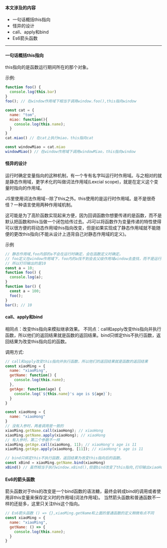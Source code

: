 #### 本文涉及的内容
* 一句话概括this指向
* 怪异的设计
* call、apply和bind
* Es6箭头函数

---

#### 一句话概括this指向

this指向的是函数运行期间所在的那个对象。

示例:
```JavaScript
function foo() {
  console.log(this.bar)
}
foo(); // 在window作用域下相当于调用window.foo(),this指向window

const cat = {
  name: "tom",
  miao: function(){
    console.log(this.name);
  }
}
cat.miao() // 在cat上执行miao，this指向cat

const windowMiao = cat.miao
windowMiao() // 在window作用域下调用windowMiao，this指向window
```

#### 怪异的设计

运行时确定变量指向的这种机制，有一个专有名字叫运行时作用域。与之相对的就是静态作用域，更学术化的叫做词法作用域(Lexcial scope)，就是在定义这个变量时指向的作用域。

JS里使用词法作用域--除了this之外。this使用的是运行时作用域。是不是很奇怪？一种语言使用两种作用域机制。

这可能是为了高阶函数实现起来方便，因为回调函数你想要传递的是函数，而不是默认把函数和this当做一个闭包给传过去。JS可以将函数作为变量传递的特性使得可以很方便的将动态作用域this指向改变，但是如果实现成了静态作用域就不能随便的更改this指向(不能从设计上违背自己对静态作用域的定义)。

示例
```JavaScript
// 静态作用域,foo内部的a不会在运行时确定，会在函数定义时确定。
// foo定义在window作用域下，foo内的a找不到会去父级作用域window去查找，而不是运行时的父级作用域bar
// 所以打印输出的是10
const a = 10;
function foo() {
  console.log(a);
}
function bar() {
  const a = 100;
  foo();
}
bar(); // 10


```


#### call、apply和bind

相同点：改变this指向来模拟继承效果。
不同点：call和apply改变this指向并执行函数，所以他们的返回结果就是函数的返回结果。bind只绑定this不执行函数，返回结果为改变this指向后的函数。

调用方式:
```JavaScript
// call和apply改变this指向并执行函数，所以他们的返回结果就是函数的返回结果
const xiaoMing = {
  name: "xiaoMing",
  getName: function() {
    console.log(this.name);
  },
  getAge: function(age) {
    console.log(`${this.name}'s age is ${age}`);
  }
}

const xiaoHong = {
  name: "xiaoHong"
}
// 没有入参时，两者调用是一致的
xiaoMing.getName.call(xiaoHong); // xiaoHong
xiaoMing.getName.apply(xiaoHong); // xiaoHong
// 有入参时，第二个参数不一样
xiaoMing.getAge.call(xiaoHong, 11); // xiaoHong's age is 11
xiaoMing.getAge.apply(xiaoHong, [11]); // xiaoHong's age is 11

// bind只绑定this不执行函数，返回结果为改变this指向后的函数。
const xBind = xiaoMing.getName.bind(xiaoHong)
xBind() // 虽然相当于执行window.xBind(),但是bind改变了this指向,打印输出xiaoHong
```

#### Es6的箭头函数

箭头函数对于this的改变是一个bind函数的语法糖，最终会转成bind的调用或者使用非this变量来保存定义时的作用域(词法作用域)。
当然箭头函数和普通函数不一样的还挺多，这里只关注this这个指向。
```JavaScript
// Es6箭头函数 () => {},xiaoMing.getName和上面的普通函数的定义稍微有点不同
const xiaoMing = {
  name: "xiaoMing",
  getName: () => {
    console.log(this.name);
  }
}

```
